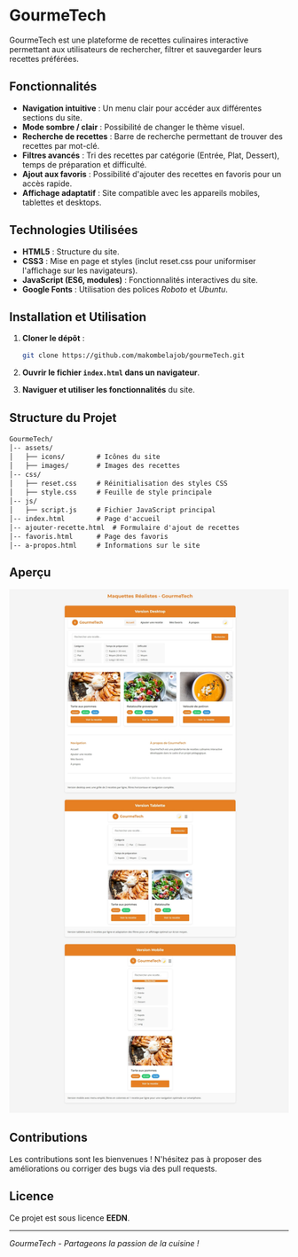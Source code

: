# GourmeTech

GourmeTech est une plateforme de recettes culinaires interactive permettant aux utilisateurs de rechercher, filtrer et sauvegarder leurs recettes préférées.

## Fonctionnalités

- **Navigation intuitive** : Un menu clair pour accéder aux différentes sections du site.
- **Mode sombre / clair** : Possibilité de changer le thème visuel.
- **Recherche de recettes** : Barre de recherche permettant de trouver des recettes par mot-clé.
- **Filtres avancés** : Tri des recettes par catégorie (Entrée, Plat, Dessert), temps de préparation et difficulté.
- **Ajout aux favoris** : Possibilité d'ajouter des recettes en favoris pour un accès rapide.
- **Affichage adaptatif** : Site compatible avec les appareils mobiles, tablettes et desktops.

## Technologies Utilisées

- **HTML5** : Structure du site.
- **CSS3** : Mise en page et styles (inclut reset.css pour uniformiser l'affichage sur les navigateurs).
- **JavaScript (ES6, modules)** : Fonctionnalités interactives du site.
- **Google Fonts** : Utilisation des polices *Roboto* et *Ubuntu*.

## Installation et Utilisation

1. **Cloner le dépôt** :
   ```sh
   git clone https://github.com/makombelajob/gourmeTech.git
   ```

2. **Ouvrir le fichier `index.html` dans un navigateur**.

3. **Naviguer et utiliser les fonctionnalités** du site.

## Structure du Projet

```
GourmeTech/
│-- assets/
│   ├── icons/        # Icônes du site
│   ├── images/       # Images des recettes
│-- css/
│   ├── reset.css     # Réinitialisation des styles CSS
│   ├── style.css     # Feuille de style principale
│-- js/
│   ├── script.js     # Fichier JavaScript principal
│-- index.html        # Page d'accueil
│-- ajouter-recette.html  # Formulaire d'ajout de recettes
│-- favoris.html      # Page des favoris
│-- a-propos.html     # Informations sur le site
```

## Aperçu

![Aperçu du site](assets/images/maquettes.jpeg)

## Contributions

Les contributions sont les bienvenues ! N'hésitez pas à proposer des améliorations ou corriger des bugs via des pull requests.

## Licence

Ce projet est sous licence **EEDN**. 

---

*GourmeTech - Partageons la passion de la cuisine !*

